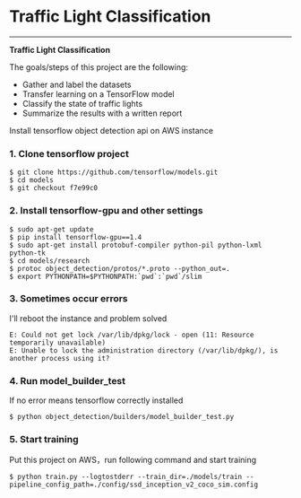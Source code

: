 # Traffic Light Classification

---

**Traffic Light Classification**

The goals/steps of this project are the following:

* Gather and label the datasets
* Transfer learning on a TensorFlow model
* Classify the state of traffic lights
* Summarize the results with a written report


Install tensorflow object detection api on AWS instance

### 1. Clone tensorflow project
```
$ git clone https://github.com/tensorflow/models.git
$ cd models 
$ git checkout f7e99c0
```

### 2. Install tensorflow-gpu and other settings
```
$ sudo apt-get update
$ pip install tensorflow-gpu==1.4
$ sudo apt-get install protobuf-compiler python-pil python-lxml python-tk
$ cd models/research
$ protoc object_detection/protos/*.proto --python_out=.
$ export PYTHONPATH=$PYTHONPATH:`pwd`:`pwd`/slim
```

### 3. Sometimes occur errors
 I'll reboot the instance and problem solved
```
E: Could not get lock /var/lib/dpkg/lock - open (11: Resource temporarily unavailable)
E: Unable to lock the administration directory (/var/lib/dpkg/), is another process using it?
```

### 4. Run model_builder_test
 If no error means tensorflow correctly installed
```
$ python object_detection/builders/model_builder_test.py
```

### 5. Start training
Put this project on AWS，run following command and start training
```
$ python train.py --logtostderr --train_dir=./models/train --pipeline_config_path=./config/ssd_inception_v2_coco_sim.config
```
